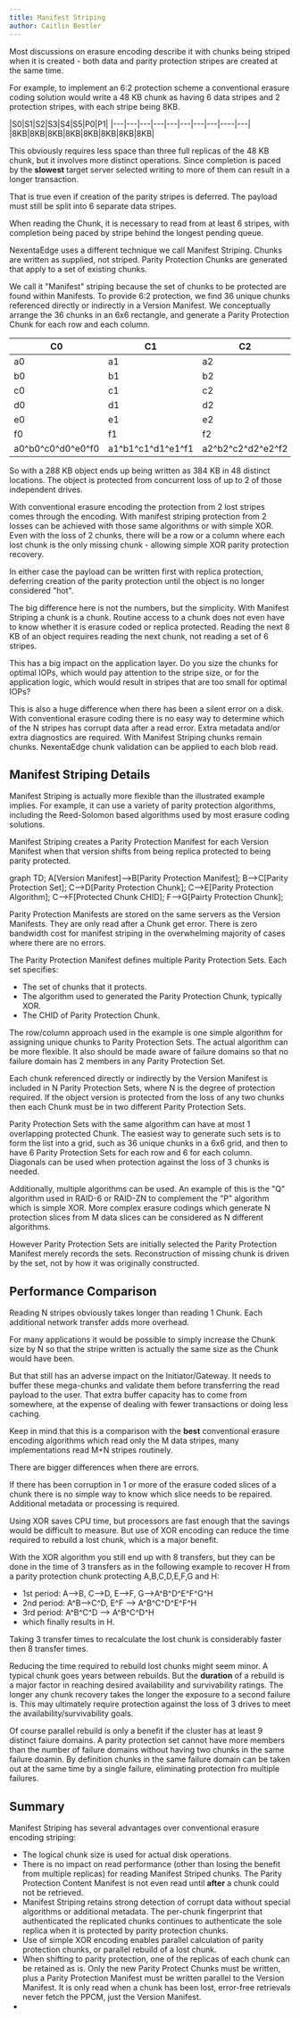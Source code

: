 ```yaml
---
title: Manifest Striping
author: Caitlin Bestler
---
```

Most discussions on erasure encoding describe it with chunks being striped when it is created - both data and parity protection stripes are created at the same time.

For example, to implement an 6:2 protection scheme a conventional erasure coding solution would write a 48 KB chunk as having 6 data stripes and 2 protection stripes, with each stripe being 8KB.

|S0|S1|S2|S3|S4|S5|P0|P1|
|---|---|---|---|---|---|---|---|----|---|
|8KB|8KB|8KB|8KB|8KB|8KB|8KB|8KB|

This obviously requires less space than three full replicas of the 48 KB chunk, but it involves more distinct operations. Since completion is paced by the **slowest** target server selected writing to more of them can result in a longer transaction.

That is true even if creation of the parity stripes is deferred. The payload must still be split into 6 separate data stripes.

When reading the Chunk, it is necessary to read from at least 6 stripes, with completion being paced by stripe behind the longest pending queue.

NexentaEdge uses a different technique we call Manifest Striping. Chunks are written as supplied, not striped. Parity Protection Chunks are generated that apply to a set of existing chunks.

We call it "Manifest" striping because the set of chunks to be protected are found within Manifests. To provide 6:2 protection, we find 36 unique chunks referenced directly or indirectly in a Version Manifest. We conceptually arrange the 36 chunks in an 6x6 rectangle, and generate a Parity Protection Chunk for each row and each column.

|C0|C1|C2|C3|C4|C5|Parity|
|---|---|---|---|---|---|---|
|a0|a1|a2|a3|a4|a5|a0\^a1\^a2\^a3\^a4\^a5|
|b0|b1|b2|b3|b4|b5|b0\^b1\^b2\^b3\^b4\^b5|
|c0|c1|c2|c3|c4|c5|c0\^c1\^c2\^c3\^c4\^c5|
|d0|d1|d2|d3|d4|d5|d0\^d1\^d2\^d3\^d4\^d5|
|e0|e1|e2|e3|e4|e5|e0\^e1\^e2\^e3\^e4\^e5|
|f0|f1|f2|f3|f4|f5|f0\^f1\^f2\^f3\^f4\^f5|
|a0\^b0\^c0\^d0\^e0\^f0|a1\^b1\^c1\^d1\^e1\^f1|a2\^b2\^c2\^d2\^e2\^f2|a3\^b3\^c3\^d3\^e3\^f3|a4\^b4\^c4\^d4\^e4\^f4|a5\^b5\^c5\^d5\^e5\^f5|

So with a 288 KB object ends up being written as 384 KB in 48 distinct locations. The object is protected from concurrent loss of up to 2 of those independent drives.

With conventional erasure encoding the protection from 2 lost stripes comes through the encoding. With manifest striping protection from 2 losses can be achieved with those same algorithms or with simple XOR. Even with the loss of 2 chunks, there will be a row or a column where each lost chunk is the only missing chunk - allowing simple XOR parity protection recovery.

In either case the payload can be written first with replica protection, deferring creation of the parity protection until the object is no longer considered "hot".

The big difference here is not the numbers, but the simplicity. With Manifest Striping a chunk is a chunk. Routine access to a chunk does not even have to know whether it is erasure coded or replica protected. Reading the next 8 KB of an object requires reading the next chunk, not reading a set of 6 stripes.

This has a big impact on the application layer. Do you size the chunks for optimal IOPs, which would pay attention to the stripe size, or for the application logic, which would result in stripes that are too small for optimal IOPs?

This is also a huge difference when there has been a silent error on a disk. With conventional erasure coding there is no easy way to determine which of the N stripes has corrupt data after a read error. Extra metadata and/or extra diagnostics are required. With Manifest Striping chunks remain chunks. NexentaEdge chunk validation can be applied to each blob read.

## Manifest Striping Details
Manifest Striping is actually more flexible than the illustrated example implies. For example, it can use a variety of parity protection algorithms, including the Reed-Solomon based algorithms used by most erasure coding solutions.

Manifest Striping creates a Parity Protection Manifest for each Version Manifest when that version shifts from being replica protected to being parity protected.

<div class="mermaid">
  graph TD;
  A[Version Manifest]-->B[Parity Protection Manifest];
  B-->C[Parity Protection Set];
  C-->D[Parity Protection Chunk];
  C-->E[Parity Protection Algorithm];
  C-->F[Protected Chunk CHID];
  F-->G[Pairty Protection Chunk];
</div>

Parity Protection Manifests are stored on the same servers as the Version Manifests. They are only read after a Chunk get error.  There is zero bandwidth cost for manifest striping in the overwhelming majority of cases where there are no errors.

The Parity Protection Manifest defines multiple Parity Protection Sets. Each set specifies:
* The set of chunks that it protects.
* The algorithm used to generated the Parity Protection Chunk, typically XOR.
* The CHID of Parity Protection Chunk.

The row/column approach used in the example is one simple algorithm for assigning unique chunks to Parity Protection Sets. The actual algorithm can be more flexible. It also should be made aware of failure domains so that no failure domain has 2 members in any Parity Protection Set.

Each chunk referenced directly or indirectly by the Version Manifest is included in N Parity Protection Sets, where N is the degree of protection required. If the object version is protected from the loss of any two chunks then each Chunk must be in two different Parity Protection Sets.

Parity Protection Sets with the same algorithm can have at most 1 overlapping protected Chunk. The easiest way to generate such sets is to form the list into a grid, such as 36 unique chunks in a 6x6 grid, and then to have 6 Parity Protection Sets for each row and 6 for each column. Diagonals can be used when protection against the loss of 3 chunks is needed.

Additionally, multiple algorithms can be used. An example of this is the "Q" algorithm used in RAID-6 or RAID-ZN to complement the "P" algorithm which is simple XOR. More complex erasure codings which generate N protection slices from M data slices can be considered as N different algorithms.

However Parity Protection Sets are initially selected the Parity Protection Manifest merely records the sets. Reconstruction of  missing chunk is driven by the set, not by how it was originally constructed.

## Performance Comparison
Reading N stripes obviously takes longer than reading 1 Chunk. Each additional network transfer adds more overhead.

For many applications it would be possible to simply increase the Chunk size by N so that the stripe written is actually the same size as the Chunk would have been.

But that still has an adverse impact on the Initiator/Gateway. It needs to buffer these mega-chunks and validate them before transferring the read payload to the user. That extra buffer capacity has to come from somewhere, at the expense of dealing with fewer transactions or doing less caching.

Keep in mind that this is a comparison with the **best** conventional erasure encoding algorithms which read only the M data stripes, many implementations read M+N stripes routinely.

There are bigger differences when there are errors.

If there has been corruption in 1 or more of the erasure coded slices of a chunk there is no simple way to know which slice needs to be repaired. Additional metadata or processing is required.

Using XOR saves CPU time, but processors are fast enough that the savings would be difficult to measure. But use of XOR encoding can reduce the time required to rebuild a lost chunk, which is a major benefit.

With the XOR algorithm you still end up with 8 transfers, but they can be done in the time of 3 transfers as in the following example to recover H from a parity protection chunk protecting A,B,C,D,E,F,G and H:
* 1st period: A-->B, C-->D, E-->F, G-->A\^B\^D\^E\^F\^G\^H
* 2nd period: A\^B-->C\^D, E\^F --> A\^B\^C\^D\^E\^F\^H
* 3rd period: A\^B\^C\^D --> A\^B\^C\^D\^H
* which finally results in H.

Taking 3 transfer times to recalculate the lost chunk is considerably faster then 8 transfer times.

Reducing the time required to rebuild lost chunks might seem minor. A typical chunk goes years between rebuilds. But the **duration** of a rebuild is a major factor in reaching desired availability and survivability ratings. The longer any chunk recovery takes the longer the exposure to a second failure is. This may ultimately require protection against the loss of 3 drives to meet the availability/survivability goals.

Of course parallel rebuild is only a benefit if the cluster has at least 9 distinct faiure domains. A parity protection set cannot have more members than the number of failure domains without having two chunks in the same failure doamin. By definition chunks in the same failure domain can be taken out at the same time by a single failure, eliminating protection fro multiple failures.

## Summary
Manifest Striping has several advantages over conventional erasure encoding striping:
* The logical chunk size is used for actual disk operations.
* There is no impact on read performance (other than losing the benefit from multiple replicas) for reading Manifest Striped chunks. The Parity Protection Content Manifest is not even read until **after** a chunk could not be retrieved.
* Manifest Striping retains strong detection of corrupt data without special algorithms or additional metadata. The per-chunk fingerprint that authenticated the replicated chunks continues to authenticate the sole replica when it is protected by parity protection chunks.
* Use of simple XOR encoding enables parallel calculation of parity protection chunks, or parallel rebuild of a lost chunk.
* When shifting to parity protection, one of the replicas of each chunk can be retained as is. Only the new Parity Protect Chunks must be written, plus a Parity Protection Manifest must be written parallel to the Version Manifest. It is only read when a chunk has been lost, error-free retrievals never fetch the PPCM, just the Version Manifest.
*
